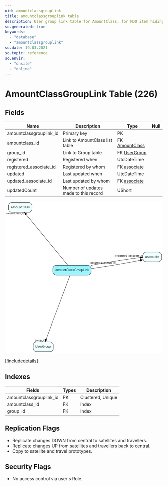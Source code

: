 ```yaml
---
uid: amountclassgrouplink
title: amountclassgrouplink table
description: User group link table for AmountClass, for MDO item hiding
so.generated: true
keywords:
  - "database"
  - "amountclassgrouplink"
so.date: 19.03.2021
so.topic: reference
so.envir:
  - "onsite"
  - "online"
---
```


# AmountClassGroupLink Table (226)

## Fields

| Name | Description | Type | Null |
|------|-------------|------|:----:|
|amountclassgrouplink\_id|Primary key|PK| |
|amountclass\_id|Link to AmountClass list table|FK [AmountClass](AmountClass.md)| |
|group\_id|Link to Group table|FK [UserGroup](UserGroup.md)| |
|registered|Registered when|UtcDateTime| |
|registered\_associate\_id|Registered by whom|FK [associate](associate.md)| |
|updated|Last updated when|UtcDateTime| |
|updated\_associate\_id|Last updated by whom|FK [associate](associate.md)| |
|updatedCount|Number of updates made to this record|UShort| |


![AmountClassGroupLink table relationship diagram](media\AmountClassGroupLink.png)

[!include[details](./includes/AmountClassGroupLink.md)]

## Indexes

| Fields | Types | Description |
|--------|-------|-------------|
|amountclassgrouplink\_id |PK |Clustered, Unique |
|amountclass\_id |FK |Index |
|group\_id |FK |Index |

## Replication Flags

* Replicate changes DOWN from central to satellites and travellers.
* Replicate changes UP from satellites and travellers back to central.
* Copy to satellite and travel prototypes.

## Security Flags

* No access control via user's Role.


